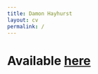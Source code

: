 ```yaml
---
title: Damon Hayhurst
layout: cv
permalink: /
---
```


# Available [here](https://damonhayhurst.github.io/cv/)
